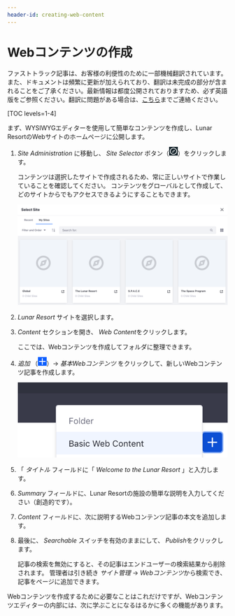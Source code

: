 ```yaml
---
header-id: creating-web-content
---
```


# Webコンテンツの作成

<p class="alert alert-info"><span class="wysiwyg-color-blue120">ファストトラック記事は、お客様の利便性のために一部機械翻訳されています。また、ドキュメントは頻繁に更新が加えられており、翻訳は未完成の部分が含まれることをご了承ください。最新情報は都度公開されておりますため、必ず英語版をご参照ください。翻訳に問題がある場合は、<a href="mailto:support-content-jp@liferay.com">こちら</a>までご連絡ください。</span></p>

[TOC levels=1-4]

まず、WYSIWYGエディターを使用して簡単なコンテンツを作成し、Lunar ResortのWebサイトのホームページに公開します。

1.  *Site Administration* に移動し、 *Site Selector* ボタン（![Compass](../../../../images/icon-compass.png)）をクリックします。

    コンテンツは選択したサイトで作成されるため、常に正しいサイトで作業していることを確認してください。 コンテンツをグローバルとして作成して、どのサイトからでもアクセスできるようにすることもできます。

    ![図1：コンテンツを作成する場所を選択するには、[サイトの管理]メニューに移動し、サイトとページのスコープを選択します。](../../../../images/site-page-scopes.png)

2.  *Lunar Resort* サイトを選択します。

3.  *Content* セクションを開き、 *Web Content*をクリックします。

    ここでは、Webコンテンツを作成してフォルダに整理できます。

4.  *追加* （![Add Web Content](../../../../images/icon-add.png)）→ *基本Webコンテンツ* をクリックして、新しいWebコンテンツ記事を作成します。

    ![図2：デフォルトでは、* Basic Web Content *が利用可能な唯一の記事タイプです。 次のチュートリアルでは、新しいタイプを作成する方法について説明します。](../../../../images/web-content-add-menu.png)

5.  「 *タイトル* フィールドに「 *Welcome to the Lunar Resort* 」と入力します。

6.  *Summary* フィールドに、Lunar Resortの施設の簡単な説明を入力してください（創造的です）。

7.  *Content* フィールドに、次に説明するWebコンテンツ記事の本文を追加します。

8.  最後に、 *Searchable* スイッチを有効のままにして、 *Publish*をクリックします。

    記事の検索を無効にすると、その記事はエンドユーザーの検索結果から削除されます。 管理者は引き続き *サイト管理* → *Webコンテンツ*から検索でき、記事をページに追加できます。

Webコンテンツを作成するために必要なことはこれだけですが、Webコンテンツエディターの内部には、次に学ぶことになるはるかに多くの機能があります。

